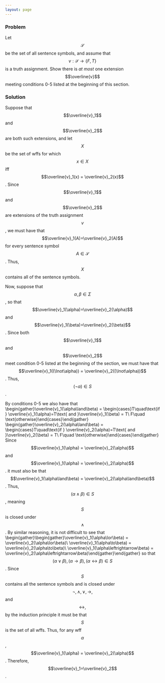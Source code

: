 ```yaml
---
layout: page
---
```

### Problem
Let $$\mathcal{S}$$ be the set of all sentence symbols, and assume that $$v:\mathcal{S}\to\{F,T\}$$ is a truth assignment. Show there is *at most* one extension $$\overline{v}$$ meeting conditions 0-5 listed at the beginning of this section.

### Solution
Suppose that $$\overline{v}_1$$ and $$\overline{v}_2$$ are both such extensions, and let $$X$$ be the set of wffs for which $$x\in X$$ iff $$\overline{v}_1(x) = \overline{v}_2(x)$$. Since $$\overline{v}_1$$ and $$\overline{v}_2$$ are extensions of the truth assignment $$v$$, we must have that $$\overline{v}_1(A)=\overline{v}_2(A)$$ for every sentence symbol $$A\in\mathcal{S}$$. Thus, $$X$$ contains all of the sentence symbols.

Now, suppose that $$\alpha,\beta\in\Sigma$$, so that $$\overline{v}_1(\alpha)=\overline{v}_2(\alpha)$$ and $$\overline{v}_1(\beta)=\overline{v}_2(\beta)$$. Since both $$\overline{v}_1$$ and $$\overline{v}_2$$ meet condition 0-5 listed at the beginning of the section, we must have that $$\overline{v}_1((\lnot\alpha)) = \overline{v}_2((\lnot\alpha))$$. Thus, $$(\lnot\alpha)\in S$$.

By conditions 0-5 we also have that \begin{gather}\overline{v}_1(\alpha\land\beta) = \begin{cases}T\quad\text{if } \overline{v}_1(\alpha)=T\text{ and }\overline{v}_1(\beta) = T\\ F\quad \text{otherwise}\end{cases}\end{gather}
\begin{gather}\overline{v}_2(\alpha\land\beta) = \begin{cases}T\quad\text{if } \overline{v}_2(\alpha)=T\text{ and }\overline{v}_2(\beta) = T\\ F\quad \text{otherwise}\end{cases}\end{gather}
Since $$\overline{v}_1(\alpha) = \overline{v}_2(\alpha)$$ and $$\overline{v}_1(\alpha) = \overline{v}_2(\alpha)$$. it must also be that $$\overline{v}_1(\alpha\land\beta) = \overline{v}_2(\alpha\land\beta)$$. Thus, $$(\alpha\land\beta)\in S$$, meaning $$S$$ is closed under $$\land$$. By similar reasoning, it is not difficult  to see that \begin{gather}\begin{gather}\overline{v}_1(\alpha\lor\beta) = \overline{v}_2(\alpha\lor\beta)\\ \overline{v}_1(\alpha\to\beta) = \overline{v}_2(\alpha\to\beta)\\ \overline{v}_1(\alpha\leftrightarrow\beta) = \overline{v}_2(\alpha\leftrightarrow\beta)\end{gather}\end{gather}
so that $$(\alpha\lor\beta),(\alpha\to\beta),(\alpha\leftrightarrow\beta)\in S$$. Since $$S$$ contains all the sentence symbols and is closed under $$\lnot,\land,\lor,\to,$$ and $$\leftrightarrow,$$ by the induction principle it must be that $$S$$ is the set of all wffs. Thus, for any wff $$\alpha$$, $$\overline{v}_1(\alpha) = \overline{v}_2(\alpha)$$. Therefore, $$\overline{v}_1=\overline{v}_2$$.

